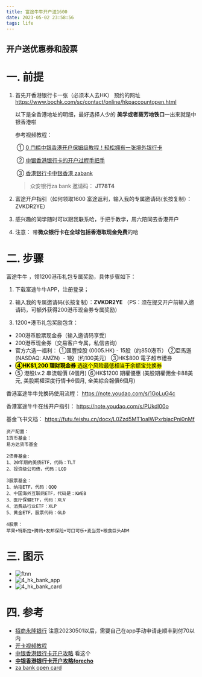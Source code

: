 ```yaml
---
title: 富途牛牛开户送1600
date: 2023-05-02 23:58:56
tags: life
---
```


## 开户送优惠券和股票

# 一. 前提

1. 首先开香港银行卡一张（必须本人去HK）
   预约的网址 https://www.bochk.com/sc/contact/online/hkpaccountopen.html

   以下是全香港地址的明细，最好选择人少的 **美孚或者葵芳地铁口**一出来就是中银香港啦

   参考视频教程：
   
   ​         ①    [0 门槛中银香港开户保姆级教程！轻松拥有一张境外银行卡](https://www.youtube.com/watch?v=frCpO_R4D7M)
   
   ​		 ②   [中银香港银行卡的开户过程手把手](https://www.youtube.com/watch?v=BLmolwWztvs&t=2s)
   
   ​         ③  [香港银行卡中银香港  zabank ]( https://v.douyin.com/ieuqDRe2/)
   
   > 众安银行za bank 邀请码： **JT78T4**


2. 富途开户指引（如何领取1600 富途返利，输入我的专属邀请码(长按复制）：ZVKDR2YE）

3. 感兴趣的同学随时可以跟我联系哈，手把手教学，周六陪同去香港开户

4. 注意： 带**微众银行卡在全球包括香港取现金免费**的哈

# 二. 步骤

富途牛牛 ，领1200港币礼包专属奖励，具体步骤如下：
1. 下载富途牛牛APP，注册登录；
2. 输入我的专属邀请码(长按复制）：**ZVKDR2YE**
   （PS：须在提交开户前输入邀请码，可额外获得200港币现金券专属奖励）

3. 1200+港币礼包奖励包含：
- 200港币股票现金券（输入邀请码享受）
- 200港币现金券（交易客户专属，私信咨询）
- 官方六选一福利：
  ①匯豐控股 (0005.HK) - 15股（约850港币）
  ②亞馬遜 (NASDAQ: AMZN)  - 1股（约100美元）
  ③HK$800 電子超市禮券
-  <font style="color:black; background:yellow">**④HK$1,200 理財現金券** 选这个风险最低相当于余额宝兑换券</font>
- ⑤ 港股Lv.2 串流報價 (4個月)
  ⑥HK$1200 期權優惠 (美股期權佣金卡88美元, 美股期權深度行情卡6個月, 全美綜合報價6個月)

香港富途牛牛兑换码使用流程：
https://note.youdao.com/s/1GoLuG4c

香港富途牛牛在线开户指引：
https://note.youdao.com/s/PUkdl00o

基金飞书文档：
https://futu.feishu.cn/docx/L0Zzd5MT1oaIWPxrbjacPni0nMf 

```shell
资产配置：
1货币基金：
易方达货币基金

2债券基金:
1、20年期的美债ETF，代码：TLT
2、投资级公司债，代码：LQD

3股票基金：
1、纳指ETF，代码：QQQ
2、中国海外互联网ETF，代码是：KWEB 
3、医疗保健ETF，代码：XLV
4、消费品行业ETF：XLP 
5、黄金ETF，股票代码：GLD 

4股票：
苹果+特斯拉+腾讯+友邦保险+可口可乐+麦当劳+粮食巨头ADM
```
# 三. 图示
* ![ftnn](https://user-images.githubusercontent.com/15072465/243160076-f15d6dc5-936e-44df-a411-164199d9458b.jpg)
* ![4_hk_bank_app](https://user-images.githubusercontent.com/15072465/243160074-818f40da-f8b7-4133-a4f8-a45b536e5cc1.jpg)
* ![4_hk_bank_card](https://user-images.githubusercontent.com/15072465/243160004-1196345b-06f3-4630-98f4-eb06c9d1f44a.jpg)

# 四. 参考
* [招商永隆银行](https://guozh.net/apply-for-a-hong-kong-bank-card/) 注意20230501以后，需要自己在app手动申请走顺丰到付70以内
* [开卡视频教程](https://www.youtube.com/watch?v=oQASsPm0j7k)
* [中银香港银行卡开户攻略](https://acuario.xyz/others/bochk-debit-card/)  看这个
* [**中银香港银行卡开户攻略forecho**](https://blog.forecho.com/coming-to-hong-kong-to-get-a-hong-kong-bank-card.html) 
* [za bank open card](https://bank.za.group/hk/account-open)
